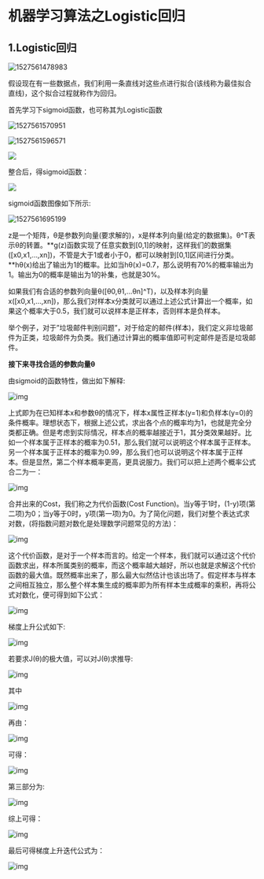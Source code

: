 # 机器学习算法之Logistic回归

## 1.Logistic回归

![1527561478983](http://pcv9xat5l.bkt.clouddn.com/机器学习算法之Logistic回归/201883/1533282821717.png)

假设现在有一些数据点，我们利用一条直线对这些点进行拟合(该线称为最佳拟合直线)，这个拟合过程就称作为回归。

首先学习下sigmoid函数，也可称其为Logistic函数

![1527561570951](http://pcv9xat5l.bkt.clouddn.com/机器学习算法之Logistic回归/201883/1533282821723.png)

![1527561596571](http://pcv9xat5l.bkt.clouddn.com/机器学习算法之Logistic回归/201883/1533282821726.png)

![](http://pcv9xat5l.bkt.clouddn.com/机器学习算法之Logistic回归/201883/1533282821738.png)

整合后，得sigmoid函数：

![](http://pcv9xat5l.bkt.clouddn.com/机器学习算法之Logistic回归/201883/1533282821740.jpg)

sigmoid函数图像如下所示:

![1527561695199](http://pcv9xat5l.bkt.clouddn.com/机器学习算法之Logistic回归/201883/1533282821743.png)

z是一个矩阵，θ是参数列向量(要求解的)，x是样本列向量(给定的数据集)。θ^T表示θ的转置。**g(z)函数实现了任意实数到[0,1]的映射，这样我们的数据集([x0,x1,…,xn])，不管是大于1或者小于0，都可以映射到[0,1]区间进行分类。**hθ(x)给出了输出为1的概率。比如当hθ(x)=0.7，那么说明有70%的概率输出为1。输出为0的概率是输出为1的补集，也就是30%。

如果我们有合适的参数列向量θ([θ0,θ1,…θn]^T)，以及样本列向量x([x0,x1,…,xn])，那么我们对样本x分类就可以通过上述公式计算出一个概率，如果这个概率大于0.5，我们就可以说样本是正样本，否则样本是负样本。

举个例子，对于”垃圾邮件判别问题”，对于给定的邮件(样本)，我们定义非垃圾邮件为正类，垃圾邮件为负类。我们通过计算出的概率值即可判定邮件是否是垃圾邮件。

**接下来寻找合适的参数向量θ**

由sigmoid的函数特性，做出如下解释:

![img](http://pcv9xat5l.bkt.clouddn.com/机器学习算法之Logistic回归/201883/1533282821741.jpg)

上式即为在已知样本x和参数θ的情况下，样本x属性正样本(y=1)和负样本(y=0)的条件概率。理想状态下，根据上述公式，求出各个点的概率均为1，也就是完全分类都正确。但是考虑到实际情况，样本点的概率越接近于1，其分类效果越好。比如一个样本属于正样本的概率为0.51，那么我们就可以说明这个样本属于正样本。另一个样本属于正样本的概率为0.99，那么我们也可以说明这个样本属于正样本。但是显然，第二个样本概率更高，更具说服力。我们可以把上述两个概率公式合二为一：

![img](http://pcv9xat5l.bkt.clouddn.com/机器学习算法之Logistic回归/201883/1533282821743.png)

合并出来的Cost，我们称之为代价函数(Cost Function)。当y等于1时，(1-y)项(第二项)为0；当y等于0时，y项(第一项)为0。为了简化问题，我们对整个表达式求对数，(将指数问题对数化是处理数学问题常见的方法)：

![img](http://pcv9xat5l.bkt.clouddn.com/机器学习算法之Logistic回归/201883/1533282821744.png)

这个代价函数，是对于一个样本而言的。给定一个样本，我们就可以通过这个代价函数求出，样本所属类别的概率，而这个概率越大越好，所以也就是求解这个代价函数的最大值。既然概率出来了，那么最大似然估计也该出场了。假定样本与样本之间相互独立，那么整个样本集生成的概率即为所有样本生成概率的乘积，再将公式对数化，便可得到如下公式：

![img](http://pcv9xat5l.bkt.clouddn.com/机器学习算法之Logistic回归/201883/1533282821744.png)

梯度上升公式如下:

![img](http://pcv9xat5l.bkt.clouddn.com/机器学习算法之Logistic回归/201883/1533282821745.png)

若要求J(θ)的极大值，可以对J(θ)求推导:

![img](http://pcv9xat5l.bkt.clouddn.com/机器学习算法之Logistic回归/201883/1533282821745.png)

其中

![img](http://pcv9xat5l.bkt.clouddn.com/机器学习算法之Logistic回归/201883/1533282821745.png)

再由：

![img](http://pcv9xat5l.bkt.clouddn.com/机器学习算法之Logistic回归/201883/1533282821746.png)

可得：

![img](http://pcv9xat5l.bkt.clouddn.com/机器学习算法之Logistic回归/201883/1533282821746.png)

第三部分为:

![img](http://pcv9xat5l.bkt.clouddn.com/机器学习算法之Logistic回归/201883/1533282821746.png)

综上可得：

![img](http://pcv9xat5l.bkt.clouddn.com/机器学习算法之Logistic回归/201883/1533282821747.png)

最后可得梯度上升迭代公式为：

![img](http://pcv9xat5l.bkt.clouddn.com/机器学习算法之Logistic回归/201883/1533282821747.png)